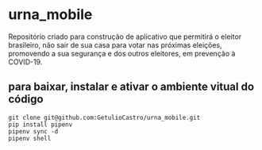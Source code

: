 # urna_mobile

Repositório criado para construção de aplicativo que permitirá o eleitor brasileiro, não sair de sua casa para votar nas próximas eleições, promovendo a sua segurança e dos outros eleitores, em prevenção à COVID-19.

## para baixar, instalar e ativar o ambiente vitual do código

```ações
git clone git@github.com:GetulioCastro/urna_mobile.git
pip install pipenv
pipenv sync -d
pipenv shell
```

